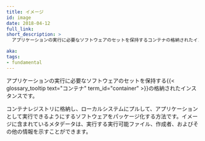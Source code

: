 ```yaml
---
title: イメージ
id: image
date: 2018-04-12
full_link:
short_description: >
  アプリケーションの実行に必要なソフトウェアのセットを保持するコンテナの格納されたインスタンスです。

aka:
tags:
- fundamental
---
```

 アプリケーションの実行に必要なソフトウェアのセットを保持する{{< glossary_tooltip text="コンテナ"  term_id="container" >}}の格納されたインスタンスです。

<!--more-->

コンテナレジストリに格納し、ローカルシステムにプルして、アプリケーションとして実行できるようにするソフトウェアをパッケージ化する方法です。イメージに含まれているメタデータは、実行する実行可能ファイル、作成者、およびその他の情報を示すことができます。
